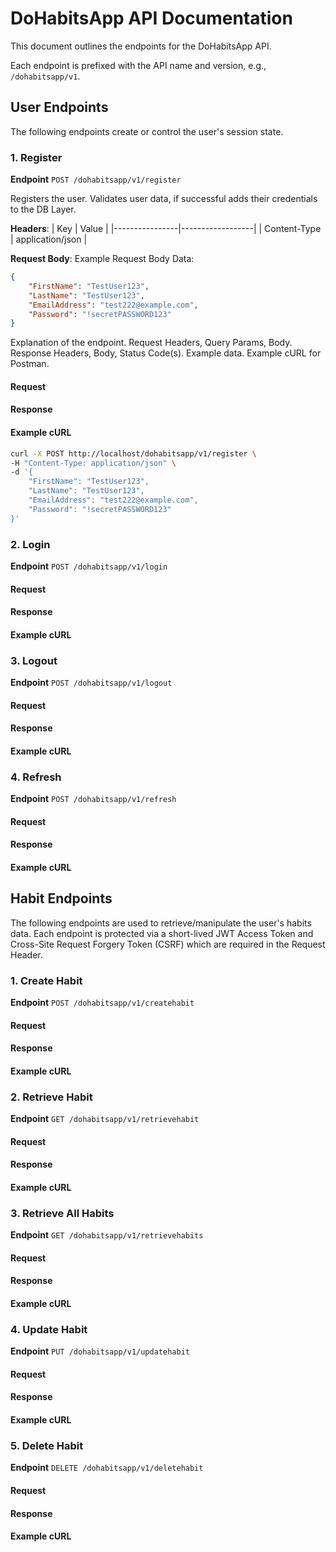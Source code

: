 # DoHabitsApp API Documentation

This document outlines the endpoints for the DoHabitsApp API. 

Each endpoint is prefixed with the API name and version, e.g., `/dohabitsapp/v1`.

## User Endpoints
The following endpoints create or control the user's session state.

### 1. Register
**Endpoint** `POST /dohabitsapp/v1/register`

Registers the user. Validates user data, if successful adds their credentials to the DB Layer.

**Headers**:
| Key            | Value            |
|----------------|------------------|
| Content-Type   | application/json |

**Request Body**:
Example Request Body Data:
```json
{
    "FirstName": "TestUser123",
    "LastName": "TestUser123",
    "EmailAddress": "test222@example.com",
    "Password": "!secretPASSWORD123"
}
```





Explanation of the endpoint.
Request Headers, Query Params, Body.
Response Headers, Body, Status Code(s).
Example data.
Example cURL for Postman.

#### Request



#### Response


#### Example cURL
```bash
curl -X POST http://localhost/dohabitsapp/v1/register \
-H "Content-Type: application/json" \
-d '{
    "FirstName": "TestUser123",
    "LastName": "TestUser123",
    "EmailAddress": "test222@example.com",
    "Password": "!secretPASSWORD123"
}'
```



### 2. Login
**Endpoint** `POST /dohabitsapp/v1/login`

#### Request


#### Response


#### Example cURL

### 3. Logout
**Endpoint** `POST /dohabitsapp/v1/logout`

#### Request


#### Response


#### Example cURL

### 4. Refresh
**Endpoint** `POST /dohabitsapp/v1/refresh`

#### Request


#### Response


#### Example cURL

## Habit Endpoints
The following endpoints are used to retrieve/manipulate the user's habits data. Each endpoint is protected via a short-lived JWT Access Token and Cross-Site Request Forgery Token (CSRF) which are required in the Request Header.

### 1. Create Habit
**Endpoint** `POST /dohabitsapp/v1/createhabit`

#### Request


#### Response


#### Example cURL

### 2. Retrieve Habit
**Endpoint** `GET /dohabitsapp/v1/retrievehabit`

#### Request


#### Response


#### Example cURL

### 3. Retrieve All Habits
**Endpoint** `GET /dohabitsapp/v1/retrievehabits`

#### Request


#### Response


#### Example cURL

### 4. Update Habit
**Endpoint** `PUT /dohabitsapp/v1/updatehabit`

#### Request


#### Response


#### Example cURL

### 5. Delete Habit
**Endpoint** `DELETE /dohabitsapp/v1/deletehabit`

#### Request


#### Response


#### Example cURL
